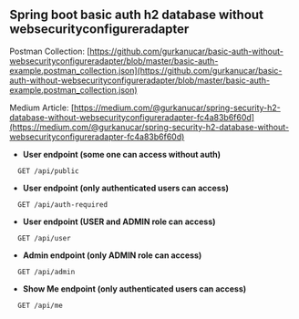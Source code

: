 ## Spring boot basic auth h2 database without websecurityconfigureradapter

Postman Collection: [https://github.com/gurkanucar/basic-auth-without-websecurityconfigureradapter/blob/master/basic-auth-example.postman_collection.json](https://github.com/gurkanucar/basic-auth-without-websecurityconfigureradapter/blob/master/basic-auth-example.postman_collection.json)

Medium Article: [https://medium.com/@gurkanucar/spring-security-h2-database-without-websecurityconfigureradapter-fc4a83b6f60d](https://medium.com/@gurkanucar/spring-security-h2-database-without-websecurityconfigureradapter-fc4a83b6f60d)


- **User endpoint (some one can access without auth)**

```http
  GET /api/public
```

- **User endpoint (only authenticated users can access)**

```http
  GET /api/auth-required
```

- **User endpoint (USER and ADMIN role can access)**

```http
  GET /api/user
```

- **Admin endpoint (only ADMIN role can access)**

```http
  GET /api/admin
```

- **Show Me endpoint (only authenticated users can access)**

```http
  GET /api/me
```
